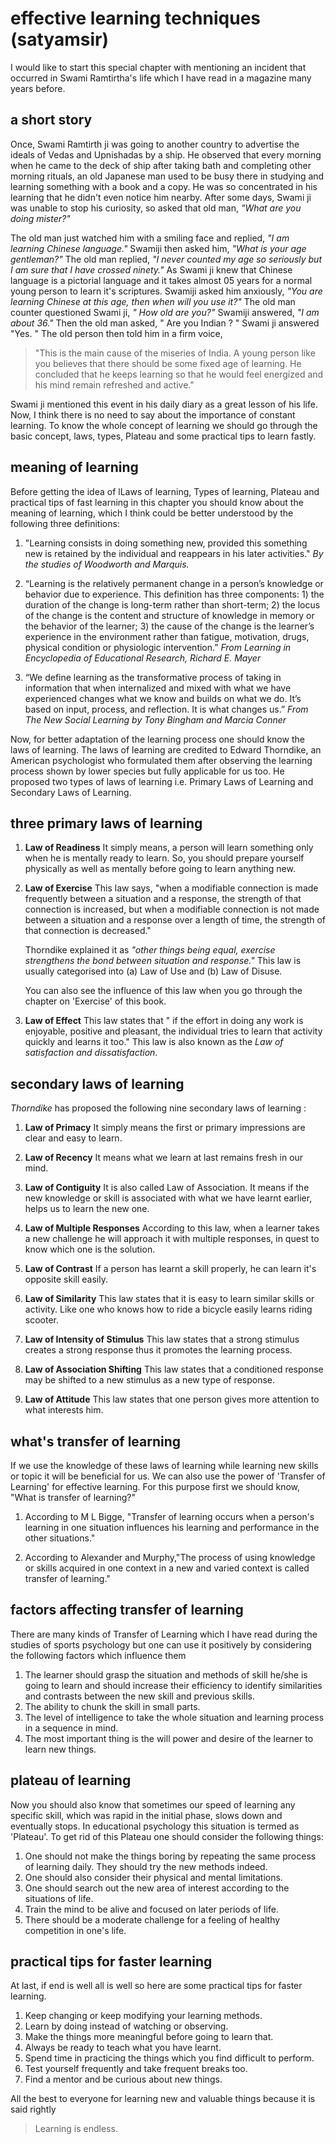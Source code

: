 # effective learning techniques (satyamsir)

I would like to start this special chapter with mentioning an incident that occurred in Swami Ramtirtha's life which I have read in a magazine many years before.

## a short story

Once, Swami Ramtirth ji was going to another country to advertise the ideals of Vedas and Upnishadas by a ship. He observed that every morning when he came to the deck of ship after taking bath and completing other morning rituals, an old Japanese man used to be busy there in studying and learning something with a book and a copy. He was so concentrated in his learning that he didn't even notice him nearby. After some days, Swami ji was unable to stop his curiosity, so asked that old man, _"What are you doing mister?"_

The old man just watched him with a smiling face and replied, _"I am learning Chinese language."_ Swamiji then asked him, _"What is your age gentleman?"_
The old man replied, _"I never counted my age so seriously but I am sure that I have crossed ninety."_ As Swami ji knew that Chinese language is a pictorial language and it takes almost 05 years for a normal young person to learn it's scriptures. Swamiji asked him anxiously, _"You are learning Chinese at this age, then when will you use it?"_ The old man counter questioned Swami ji, _" How old are you?"_ Swamiji answered, _"I am about 36."_ Then the old man asked, " Are you Indian ? " Swami ji answered "Yes. " The old person then told him in a firm voice,

> "This is the main cause of the miseries of India. A young person like you believes that there should be some fixed age of learning. He concluded that he keeps learning so that he would feel energized and his mind remain refreshed and active."

Swami ji mentioned this event in his daily diary as a great lesson of his life.
Now, I think there is no need to say about the importance of constant learning. To know the whole concept of learning we should go through the basic concept, laws, types, Plateau and some practical tips to learn fastly.

## meaning of learning

Before getting the idea of lLaws of learning, Types of learning, Plateau and practical tips of fast learning in this chapter you should know about the meaning of learning, which I think could be better understood by the following three definitions:

1.  "Learning consists in doing something new, provided this something new is retained by the individual and reappears in his later activities." _By the studies of Woodworth and Marquis._

1.  “Learning is the relatively permanent change in a person’s knowledge or behavior due to experience. This definition has three components: 1) the duration of the change is long-term rather than short-term; 2) the locus of the change is the content and structure of knowledge in memory or the behavior of the learner; 3) the cause of the change is the learner’s experience in the environment rather than fatigue, motivation, drugs, physical condition or physiologic intervention.”
    _From Learning in Encyclopedia of Educational Research, Richard E. Mayer_

1.  “We define learning as the transformative process of taking in information that when internalized and mixed with what we have experienced changes what we know and builds on what we do. It’s based on input, process, and reflection. It is what changes us.” _From The New Social Learning by Tony Bingham and Marcia Conner_

Now, for better adaptation of the learning process one should know the laws of learning. The laws of learning are credited to Edward Thorndike, an American psychologist who formulated them after observing the learning process shown by lower species but fully applicable for us too. He proposed two types of laws of learning i.e. Primary Laws of Learning and Secondary Laws of Learning.

## three primary laws of learning

1. **Law of Readiness** It simply means, a person will learn something only when he is mentally ready to learn. So, you should prepare yourself physically as well as mentally before going to learn anything new.

1. **Law of Exercise** This law says, "when a modifiable connection is made frequently between a situation and a response, the strength of that connection is increased, but when a modifiable connection is not made between a situation and a response over a length of time, the strength of that connection is decreased."

   Thorndike explained it as _"other things being equal, exercise strengthens the bond between situation and response."_
   This law is usually categorised into (a) Law of Use and (b) Law of Disuse.

   You can also see the influence of this law when you go through the chapter on 'Exercise' of this book.

1. **Law of Effect** This law states that " if the effort in doing any work is enjoyable, positive and pleasant, the individual tries to learn that activity quickly and learns it too."
   This law is also known as the _Law of satisfaction and dissatisfaction_.

## secondary laws of learning

_Thorndike_ has proposed the following nine secondary laws of learning :

1. **Law of Primacy** It simply means the first or primary impressions are clear and easy to learn.

1. **Law of Recency** It means what we learn at last remains fresh in our mind.

1. **Law of Contiguity** It is also called Law of Association. It means if the new knowledge or skill is associated with what we have learnt earlier, helps us to learn the new one.

1. **Law of Multiple Responses** According to this law, when a learner takes a new challenge he will approach it with multiple responses, in quest to know which one is the solution.

1. **Law of Contrast** If a person has learnt a skill properly, he can learn it's opposite skill easily.

1. **Law of Similarity** This law states that it is easy to learn similar skills or activity. Like one who knows how to ride a bicycle easily learns riding scooter.

1. **Law of Intensity of Stimulus** This law states that a strong stimulus creates a strong response thus it promotes the learning process.

1. **Law of Association Shifting** This law states that a conditioned response may be shifted to a new stimulus as a new type of response.
1. **Law of Attitude** This law states that one person gives more attention to what interests him.

## what's transfer of learning

If we use the knowledge of these laws of learning while learning new skills or topic it will be beneficial for us. We can also use the power of 'Transfer of Learning' for effective learning. For this purpose first we should know, "What is transfer of learning?"

1. According to M L Bigge, "Transfer of learning occurs when a person's learning in one situation influences his learning and performance in the other situations."

1. According to Alexander and Murphy,"The process of using knowledge or skills acquired in one context in a new and varied context is called transfer of learning."

## factors affecting transfer of learning

There are many kinds of Transfer of Learning which I have read during the studies of sports psychology but one can use it positively by considering the following factors which influence them

1. The learner should grasp the situation and methods of skill he/she is going to learn and should increase their efficiency to identify similarities and contrasts between the new skill and previous skills.
1. The ability to chunk the skill in small parts.
1. The level of intelligence to take the whole situation and learning process in a sequence in mind.
1. The most important thing is the will power and desire of the learner to learn new things.

## plateau of learning

Now you should also know that sometimes our speed of learning any specific skill, which was rapid in the initial phase, slows down and eventually stops. In educational psychology this situation is termed as 'Plateau'. To get rid of this Plateau one should consider the following things:

1. One should not make the things boring by repeating the same process of learning daily. They should try the new methods indeed.
1. One should also consider their physical and mental limitations.
1. One should search out the new area of interest according to the situations of life.
1. Train the mind to be alive and focused on later periods of life.
1. There should be a moderate challenge for a feeling of healthy competition in one's life.

## practical tips for faster learning

At last, if end is well all is well so here are some practical tips for faster learning.

1. Keep changing or keep modifying your learning methods.
1. Learn by doing instead of watching or observing.
1. Make the things more meaningful before going to learn that.
1. Always be ready to teach what you have learnt.
1. Spend time in practicing the things which you find difficult to perform.
1. Test yourself frequently and take frequent breaks too.
1. Find a mentor and be curious about new things.

All the best to everyone for learning new and valuable things because it is said rightly

> Learning is endless.

